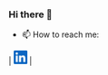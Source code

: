### Hi there 👋

<!--
**AasaChristian/AasaChristian** is a ✨ _special_ ✨ repository because its `README.md` (this file) appears on your GitHub profile.

Here are some ideas to get you started:

- 🔭 I’m currently working on hosting SoFlex app back end on AWS beanstalk.
- 🌱 I’m currently learning AWS and React-Native
- 👯 I’m looking to collaborate on Soflex app. 
- 🤔 I’m always open for advice. 
- 💬 Ask me anything. I enjoy coding as a hobby and I'm open to discuss spacific subjects or anything in general. 
- 📫 How to reach me: 
- 😄 Pronouns: He/Him
- ⚡ Fun fact: ...
-->

- 📫 How to reach me: 

| [<img src="https://github.com/Amchuz/Amchuz/blob/master/linkedin.jpeg" alt="linkedin logo" width="24">](https://www.linkedin.com/in/aasa-christian-540685195/) |
